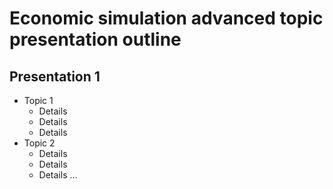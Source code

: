 # Economic simulation advanced topic presentation outline

## Presentation 1

* Topic 1
	* Details
	* Details
	* Details
* Topic 2
	* Details
	* Details
	* Details
...

